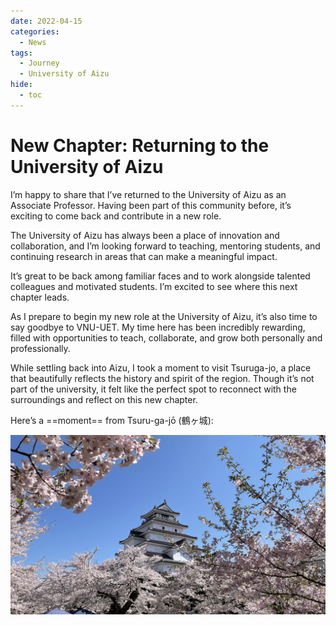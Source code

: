 ```yaml
---
date: 2022-04-15
categories:
  - News
tags:
  - Journey
  - University of Aizu
hide:
  - toc
---
```


# New Chapter: Returning to the University of Aizu

I’m happy to share that I’ve returned to the University of Aizu as an Associate Professor. Having been part of this community before, it’s exciting to come back and contribute in a new role.

<!-- more -->

The University of Aizu has always been a place of innovation and collaboration, and I’m looking forward to teaching, mentoring students, and continuing research in areas that can make a meaningful impact.

It’s great to be back among familiar faces and to work alongside talented colleagues and motivated students. I’m excited to see where this next chapter leads.

As I prepare to begin my new role at the University of Aizu, it’s also time to say goodbye to VNU-UET. My time here has been incredibly rewarding, filled with opportunities to teach, collaborate, and grow both personally and professionally.

While settling back into Aizu, I took a moment to visit Tsuruga-jo, a place that beautifully reflects the history and spirit of the region. Though it’s not part of the university, it felt like the perfect spot to reconnect with the surroundings and reflect on this new chapter.


Here’s a ==moment== from Tsuru-ga-jō (鶴ヶ城):

![Insert photo here](imgs/2022/04/Tsrugajo_Sakura.jpg)

